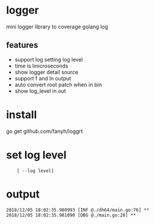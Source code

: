 # logger
mini logger library to coverage golang log

## features
* support log setting log level
* time is lmicroseconds
* show logger detail source
* support f and ln output
* auto convert root patch when in bin 
* show log_level in out

# install
go get github.com/fanyh/loggrt

# set log level

```
    [ --log level]
```

# output

```
2018/12/05 18:02:35.980993 [INF @./dh64/main.go:76] **
2018/12/05 18:02:35.981090 [DBG @./main.go:28] **

```
